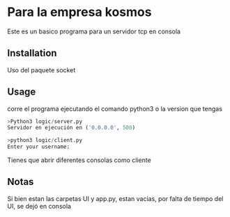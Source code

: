 # Para la empresa kosmos

Este es un basico programa para un servidor tcp en consola
## Installation

Uso del paquete socket


## Usage
corre el programa ejecutando el comando python3 o la version que tengas
```python
>Python3 logic/server.py
Servidor en ejecución en ('0.0.0.0', 500)

>python3 logic/client.py
Enter your username: 

```

Tienes que abrir diferentes consolas como cliente

## Notas

Si bien estan las carpetas UI y app.py, estan vacias, por falta de tiempo del UI, se dejó en consola

